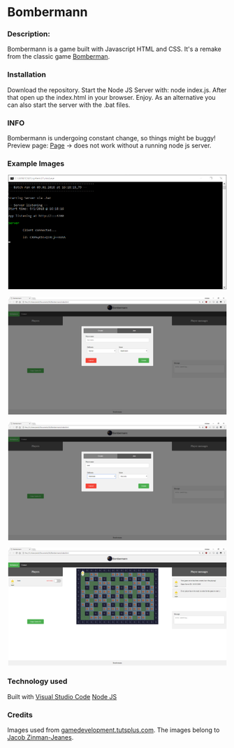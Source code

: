
# Bombermann

### Description:

Bombermann is a game built with Javascript HTML and CSS. It's a remake from the classic game [Bomberman](https://de.wikipedia.org/wiki/Bomberman).

### Installation
Download the repository. Start the Node JS Server with: node index.js. After that open up the index.html in your browser. Enjoy.
As an alternative you can also start the server with the .bat files.

### INFO
Bombermann is undergoing constant change, so things might be buggy!
Preview page: [Page](https://andiroither.github.io/Bombermann/) -> does not work without a running node js server.

### Example Images
<p align="center">
  <img src="https://github.com/AndiRoither/Bombermann/blob/master/img/1.PNG" width="500"/>
</p>

<p align="center">
  <img src="https://github.com/AndiRoither/Bombermann/blob/master/img/2.PNG" width="500"/>
</p>

<p align="center">
  <img src="https://github.com/AndiRoither/Bombermann/blob/master/img/3.PNG" width="500"/>
</p>

<p align="center">
  <img src="https://github.com/AndiRoither/Bombermann/blob/master/img/4.PNG" width="500"/>
</p>

### Technology used
Built with
[Visual Studio Code](https://code.visualstudio.com/)
[Node JS](https://nodejs.org/en/)

### Credits
Images used from [gamedevelopment.tutsplus.com](https://gamedevelopment.tutsplus.com/articles/enjoy-these-totally-free-bomberman-inspired-sprites--gamedev-8541).
The images belong to [Jacob Zinman-Jeanes](http://jeanes.co/).
